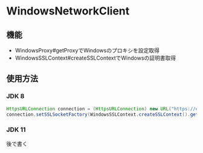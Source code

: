 # WindowsNetworkClient

## 機能

- WindowsProxy#getProxyでWindowsのプロキシを設定取得
- WindowsSSLContext#createSSLContextでWindowsの証明書取得

## 使用方法

### JDK 8

```java
HttpsURLConnection connection = (HttpsURLConnection) new URL("https://example.com").openConnection(WindowsProxy.getProxy());
connection.setSSLSocketFactory(WindowsSSLContext.createSSLContext().getSocketFactory());
```

### JDK 11

後で書く
